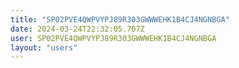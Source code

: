 ```yaml
---
title: "SP02PVE4QWPVYPJ89R303GWWWEHK1B4CJ4NGNBGA"
date: 2024-03-24T22:32:05.707Z
user: SP02PVE4QWPVYPJ89R303GWWWEHK1B4CJ4NGNBGA
layout: "users"
---
```

    